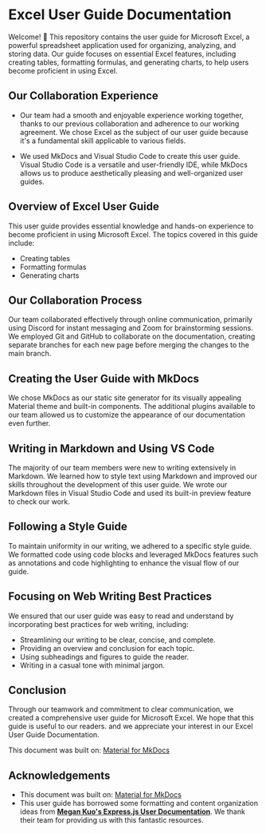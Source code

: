 # Excel User Guide Documentation

Welcome! 👋 This repository contains the user guide for Microsoft Excel, a powerful spreadsheet application used for organizing, analyzing, and storing data. Our guide focuses on essential Excel features, including creating tables, formatting formulas, and generating charts, to help users become proficient in using Excel.

## Our Collaboration Experience

- Our team had a smooth and enjoyable experience working together, thanks to our previous collaboration and adherence to our working agreement. We chose Excel as the subject of our user guide because it's a fundamental skill applicable to various fields.

- We used MkDocs and Visual Studio Code to create this user guide. Visual Studio Code is a versatile and user-friendly IDE, while MkDocs allows us to produce aesthetically pleasing and well-organized user guides.

## Overview of Excel User Guide

This user guide provides essential knowledge and hands-on experience to become proficient in using Microsoft Excel. The topics covered in this guide include:

- Creating tables
- Formatting formulas
- Generating charts

## Our Collaboration Process

Our team collaborated effectively through online communication, primarily using Discord for instant messaging and Zoom for brainstorming sessions. We employed Git and GitHub to collaborate on the documentation, creating separate branches for each new page before merging the changes to the main branch.

## Creating the User Guide with MkDocs

We chose MkDocs as our static site generator for its visually appealing Material theme and built-in components. The additional plugins available to our team allowed us to customize the appearance of our documentation even further.

## Writing in Markdown and Using VS Code

The majority of our team members were new to writing extensively in Markdown. We learned how to style text using Markdown and improved our skills throughout the development of this user guide. We wrote our Markdown files in Visual Studio Code and used its built-in preview feature to check our work.

## Following a Style Guide

To maintain uniformity in our writing, we adhered to a specific style guide. We formatted code using code blocks and leveraged MkDocs features such as annotations and code highlighting to enhance the visual flow of our guide.

## Focusing on Web Writing Best Practices

We ensured that our user guide was easy to read and understand by incorporating best practices for web writing, including:

- Streamlining our writing to be clear, concise, and complete.
- Providing an overview and conclusion for each topic.
- Using subheadings and figures to guide the reader.
- Writing in a casual tone with minimal jargon.

## Conclusion

Through our teamwork and commitment to clear communication, we created a comprehensive user guide for Microsoft Excel. We hope that this guide is useful to our readers. and we appreciate your interest in our Excel User Guide Documentation.

This document was built on: [Material for MkDocs](https://github.com/squidfunk/mkdocs-material)

## Acknowledgements

- This document was built on: [Material for MkDocs](https://github.com/squidfunk/mkdocs-material)
- This user guide has borrowed some formatting and content organization ideas from [**Megan Kuo's Express.js User Documentation**](https://megankuo.github.io/Express-User-Documentation/). We thank their team for providing us with this fantastic resources.
